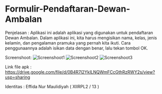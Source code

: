 # Formulir-Pendaftaran-Dewan-Ambalan

Penjelasan :
Aplikasi ini adalah aplikasi yang digunakan untuk pendaftaran Dewan Ambalan.
Dalam aplikasi ini, kita harus mengisikan nama, kelas, jenis kelamin, dan pengalaman pramuka yang pernah kita ikuti.
Cara penggunaannya adalah isikan data dengan benar, lalu tekan tombol OK.


Screenshoot:
![Screenshoot1](https://effidamaulidiyah.files.wordpress.com/2016/10/whatsapp-image-2016-10-15-at-18-41-50.jpeg?w=370&h=&crop=1)
![Screenshoot2](https://effidamaulidiyah.files.wordpress.com/2016/10/whatsapp-image-2016-10-15-at-18-41-49.jpeg?w=370&h=&crop=1)
![Screenshoot3](https://effidamaulidiyah.files.wordpress.com/2016/10/whatsapp-image-2016-10-15-at-18-41-53.jpeg?w=370&h=&crop=1)

Link file apk :
https://drive.google.com/file/d/0B4R7l2YkILNQWmFCcGthRzRWY2s/view?usp=sharing

Identitas :
Effida Nur Maulidiyah ( XIIRPL2 / 13 )
